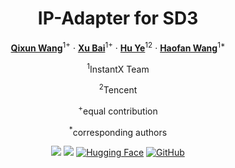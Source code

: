 <div align="center">
<h1>IP-Adapter for SD3</h1>

[**Qixun Wang**](https://github.com/wangqixun)<sup>1+</sup> · [**Xu Bai**](https://github.com/Yue02280220)<sup>1+</sup> · [**Hu Ye**](https://github.com/xiaohu2015)<sup>12</sup> · [**Haofan Wang**](https://haofanwang.github.io/)<sup>1*</sup>


<sup>1</sup>InstantX Team

<sup>2</sup>Tencent

<sup>+</sup>equal contribution

<sup>*</sup>corresponding authors


<a href='https://github.com/instantX-research/IP-Adapter-for-SD3'><img src='https://img.shields.io/badge/Project-Page-green'></a>
<a href='xxxxx'><img src='https://img.shields.io/badge/Technique-Report-red'></a>
[![Hugging Face](https://img.shields.io/badge/%F0%9F%A4%97%20Hugging%20Face-Model-blue)](xxxxxxxx)
[![GitHub](https://img.shields.io/github/stars/instantX-research/IP-Adapter-for-SD3?style=social)](https://github.com/instantX-research/IP-Adapter-for-SD3)


</div>
